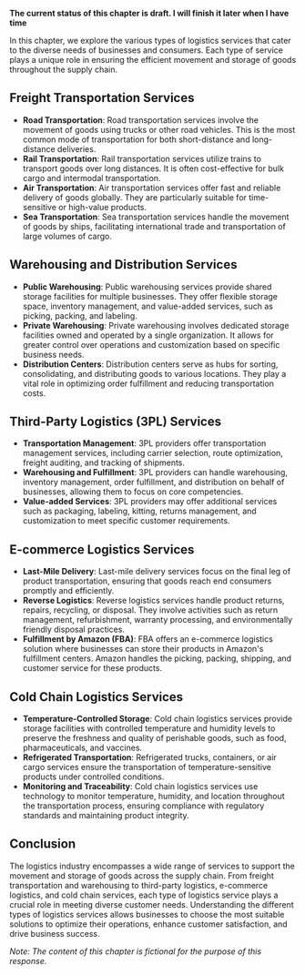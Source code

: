 **The current status of this chapter is draft. I will finish it later when I have time**

In this chapter, we explore the various types of logistics services that cater to the diverse needs of businesses and consumers. Each type of service plays a unique role in ensuring the efficient movement and storage of goods throughout the supply chain.

Freight Transportation Services
-------------------------------

* **Road Transportation**: Road transportation services involve the movement of goods using trucks or other road vehicles. This is the most common mode of transportation for both short-distance and long-distance deliveries.
* **Rail Transportation**: Rail transportation services utilize trains to transport goods over long distances. It is often cost-effective for bulk cargo and intermodal transportation.
* **Air Transportation**: Air transportation services offer fast and reliable delivery of goods globally. They are particularly suitable for time-sensitive or high-value products.
* **Sea Transportation**: Sea transportation services handle the movement of goods by ships, facilitating international trade and transportation of large volumes of cargo.

Warehousing and Distribution Services
-------------------------------------

* **Public Warehousing**: Public warehousing services provide shared storage facilities for multiple businesses. They offer flexible storage space, inventory management, and value-added services, such as picking, packing, and labeling.
* **Private Warehousing**: Private warehousing involves dedicated storage facilities owned and operated by a single organization. It allows for greater control over operations and customization based on specific business needs.
* **Distribution Centers**: Distribution centers serve as hubs for sorting, consolidating, and distributing goods to various locations. They play a vital role in optimizing order fulfillment and reducing transportation costs.

Third-Party Logistics (3PL) Services
------------------------------------

* **Transportation Management**: 3PL providers offer transportation management services, including carrier selection, route optimization, freight auditing, and tracking of shipments.
* **Warehousing and Fulfillment**: 3PL providers can handle warehousing, inventory management, order fulfillment, and distribution on behalf of businesses, allowing them to focus on core competencies.
* **Value-added Services**: 3PL providers may offer additional services such as packaging, labeling, kitting, returns management, and customization to meet specific customer requirements.

E-commerce Logistics Services
-----------------------------

* **Last-Mile Delivery**: Last-mile delivery services focus on the final leg of product transportation, ensuring that goods reach end consumers promptly and efficiently.
* **Reverse Logistics**: Reverse logistics services handle product returns, repairs, recycling, or disposal. They involve activities such as return management, refurbishment, warranty processing, and environmentally friendly disposal practices.
* **Fulfillment by Amazon (FBA)**: FBA offers an e-commerce logistics solution where businesses can store their products in Amazon's fulfillment centers. Amazon handles the picking, packing, shipping, and customer service for these products.

Cold Chain Logistics Services
-----------------------------

* **Temperature-Controlled Storage**: Cold chain logistics services provide storage facilities with controlled temperature and humidity levels to preserve the freshness and quality of perishable goods, such as food, pharmaceuticals, and vaccines.
* **Refrigerated Transportation**: Refrigerated trucks, containers, or air cargo services ensure the transportation of temperature-sensitive products under controlled conditions.
* **Monitoring and Traceability**: Cold chain logistics services use technology to monitor temperature, humidity, and location throughout the transportation process, ensuring compliance with regulatory standards and maintaining product integrity.

Conclusion
----------

The logistics industry encompasses a wide range of services to support the movement and storage of goods across the supply chain. From freight transportation and warehousing to third-party logistics, e-commerce logistics, and cold chain services, each type of logistics service plays a crucial role in meeting diverse customer needs. Understanding the different types of logistics services allows businesses to choose the most suitable solutions to optimize their operations, enhance customer satisfaction, and drive business success.

*Note: The content of this chapter is fictional for the purpose of this response.*
